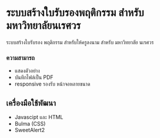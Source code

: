 # ระบบสร้างใบรับรองพฤติกรรม สำหรับ มหาวิทยาลัยนเรศวร
ระบบสร้างใบรับรอง พฤติกรรม สำหรับให้ครูลงนาม สำหรับ มหาวิทยาลัย นเรศวร

### ความสามารถ
- แสดงตัวอย่าง 
- บันทึกไฟล์เป็น PDF
- responsive รองรับ หน้าจอหลายขนาด

## เครื่องมือใช้พัฒนา
- Javascipt และ HTML
- Bulma (CSS)
- SweetAlert2

